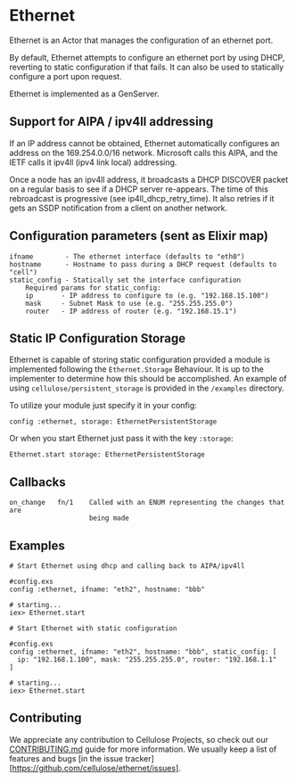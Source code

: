 Ethernet
========

Ethernet is an Actor that manages the configuration of an ethernet port.

By default, Ethernet attempts to configure an ethernet port by using
DHCP, reverting to static configuration if that fails.  It can also
be used to statically configure a port upon request.

Ethernet is implemented as a GenServer.

## Support for AIPA / ipv4ll addressing

If an IP address cannot be obtained, Ethernet automatically configures an address on the 169.254.0.0/16 network.  Microsoft calls this AIPA, and the IETF
calls it ipv4ll (ipv4 link local) addressing.

Once a node has an ipv4ll address, it broadcasts a DHCP DISCOVER packet on a
regular basis to see if a DHCP server re-appears.  The time of this
rebroadcast is progressive (see ip4ll_dhcp_retry_time).   It also retries if
it gets an SSDP notification from a client on another network.

## Configuration parameters (sent as Elixir map)

    ifname        - The ethernet interface (defaults to "eth0")
    hostname      - Hostname to pass during a DHCP request (defaults to "cell")
    static_config - Statically set the interface configuration
        Required params for static_config:
        ip       - IP address to configure to (e.g. "192.168.15.100")
        mask     - Subnet Mask to use (e.g. "255.255.255.0")
        router   - IP address of router (e.g. "192.168.15.1")

## Static IP Configuration Storage

Ethernet is capable of storing static configuration provided a module is
implemented following the `Ethernet.Storage` Behaviour. It is up to the implementer to determine how this should be accomplished. An example of using
`cellulose/persistent_storage` is provided in the `/examples` directory.

To utilize your module just specify it in your config:

    config :ethernet, storage: EthernetPersistentStorage

Or when you start Ethernet just pass it with the key `:storage`:

    Ethernet.start storage: EthernetPersistentStorage

## Callbacks

```
on_change   fn/1    Called with an ENUM representing the changes that are
                    being made

```

## Examples

    # Start Ethernet using dhcp and calling back to AIPA/ipv4ll

    #config.exs
    config :ethernet, ifname: "eth2", hostname: "bbb"

    # starting...
    iex> Ethernet.start

    # Start Ethernet with static configuration

    #config.exs
    config :ethernet, ifname: "eth2", hostname: "bbb", static_config: [
      ip: "192.168.1.100", mask: "255.255.255.0", router: "192.168.1.1"
    ]

    # starting...
    iex> Ethernet.start

## Contributing

We appreciate any contribution to Cellulose Projects, so check out our [CONTRIBUTING.md](CONTRIBUTING.md) guide for more information. We usually keep a list of features and bugs [in the issue tracker][https://github.com/cellulose/ethernet/issues].
